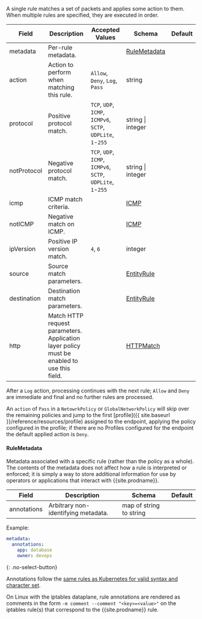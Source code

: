 A single rule matches a set of packets and applies some action to them.  When multiple rules are specified, they
are executed in order. 

| Field       | Description                                | Accepted Values                                                   | Schema                    | Default    |
|-------------|--------------------------------------------|-------------------------------------------------------------------|---------------------------|------------|
| metadata    | Per-rule metadata.                         |                                                                   | [RuleMetadata](#rulemetadata) |        |
| action      | Action to perform when matching this rule. | `Allow`, `Deny`, `Log`, `Pass`                                    | string                    |            |
| protocol    | Positive protocol match.                   | `TCP`, `UDP`, `ICMP`, `ICMPv6`, `SCTP`, `UDPLite`, `1`-`255`      | string \| integer         |            |
| notProtocol | Negative protocol match.                   | `TCP`, `UDP`, `ICMP`, `ICMPv6`, `SCTP`, `UDPLite`, `1`-`255`      | string \| integer         |            |
| icmp        | ICMP match criteria.                       |                                                                   | [ICMP](#icmp)             |            |
| notICMP     | Negative match on ICMP.                    |                                                                   | [ICMP](#icmp)             |            |
| ipVersion   | Positive IP version match.                 | `4`, `6`                                                          | integer                   |            |
| source      | Source match parameters.                   |                                                                   | [EntityRule](#entityrule) |            |
| destination | Destination match parameters.              |                                                                   | [EntityRule](#entityrule) |            |
| http        | Match HTTP request parameters. Application layer policy must be enabled to use this field. |                   | [HTTPMatch](#httpmatch)   |            |

After a `Log` action, processing continues with the next rule; `Allow` and `Deny` are immediate
and final and no further rules are processed.

An `action` of `Pass` in a `NetowrkPolicy` or `GlobalNetworkPolicy` will skip over the remaining policies and jump to the
first [profile]({{ site.baseurl }}/reference/resources/profile) assigned to the endpoint, applying the policy configured in the
profile; if there are no Profiles configured for the endpoint the default applied action is `Deny`.

#### RuleMetadata

Metadata associated with a specific rule (rather than the policy as a whole). The contents of the metadata does not affect how a rule is interpreted or enforced; it is
simply a way to store additional information for use by operators or applications that interact with {{site.prodname}}.

| Field       | Description                         | Schema                  | Default |
|-------------|-------------------------------------|-------------------------|---------|
| annotations | Arbitrary non-identifying metadata. | map of string to string |         |

Example:

```yaml
metadata:
  annotations:
    app: database
    owner: devops
```

{: .no-select-button}

Annotations follow the
[same rules as Kubernetes for valid syntax and character set](https://kubernetes.io/docs/concepts/overview/working-with-objects/annotations/#syntax-and-character-set).

On Linux with the iptables dataplane, rule annotations are rendered as comments in the form `-m comment --comment "<key>=<value>"` on the iptables rule(s) that correspond
to the {{site.prodname}} rule.
